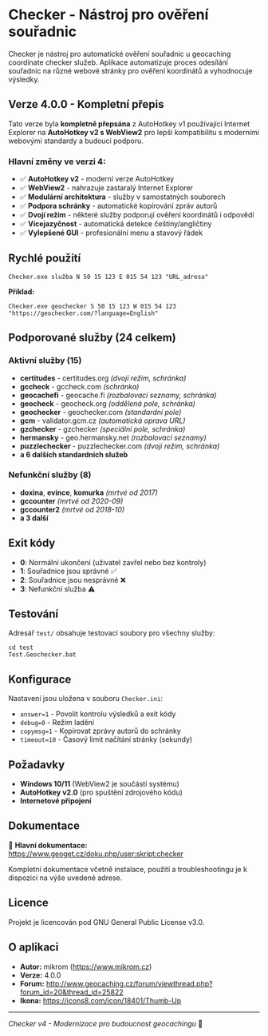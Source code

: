 # Checker - Nástroj pro ověření souřadnic

Checker je nástroj pro automatické ověření souřadnic u geocaching coordinate checker služeb. Aplikace automatizuje proces odesílání souřadnic na různé webové stránky pro ověření koordinátů a vyhodnocuje výsledky.

## Verze 4.0.0 - Kompletní přepis

Tato verze byla **kompletně přepsána** z AutoHotkey v1 používající Internet Explorer na **AutoHotkey v2 s WebView2** pro lepší kompatibilitu s moderními webovými standardy a budoucí podporu.

### Hlavní změny ve verzi 4:
- ✅ **AutoHotkey v2** - moderní verze AutoHotkey
- ✅ **WebView2** - nahrazuje zastaralý Internet Explorer
- ✅ **Modulární architektura** - služby v samostatných souborech
- ✅ **Podpora schránky** - automatické kopírování zpráv autorů
- ✅ **Dvojí režim** - některé služby podporují ověření koordinátů i odpovědí
- ✅ **Vícejazyčnost** - automatická detekce češtiny/angličtiny
- ✅ **Vylepšené GUI** - profesionální menu a stavový řádek

## Rychlé použití

```batch
Checker.exe služba N 50 15 123 E 015 54 123 "URL_adresa"
```

**Příklad:**
```batch
Checker.exe geochecker S 50 15 123 W 015 54 123 "https://geochecker.com/?language=English"
```

## Podporované služby (24 celkem)

### Aktivní služby (15)
- **certitudes** - certitudes.org *(dvojí režim, schránka)*
- **gccheck** - gccheck.com *(schránka)*
- **geocachefi** - geocache.fi *(rozbalovací seznamy, schránka)*
- **geocheck** - geocheck.org *(oddělená pole, schránka)*
- **geochecker** - geochecker.com *(standardní pole)*
- **gcm** - validator.gcm.cz *(automatická oprava URL)*
- **gzchecker** - gzchecker *(speciální pole, schránka)*
- **hermansky** - geo.hermansky.net *(rozbalovací seznamy)*
- **puzzlechecker** - puzzlechecker.com *(dvojí režim, schránka)*
- **a 6 dalších standardních služeb**

### Nefunkční služby (8)
- **doxina**, **evince**, **komurka** *(mrtvé od 2017)*
- **gccounter** *(mrtvé od 2020-09)*
- **gccounter2** *(mrtvé od 2018-10)*
- **a 3 další**

## Exit kódy

- **0**: Normální ukončení (uživatel zavřel nebo bez kontroly)
- **1**: Souřadnice jsou správné ✅
- **2**: Souřadnice jsou nesprávné ❌
- **3**: Nefunkční služba ⚠️

## Testování

Adresář `test/` obsahuje testovací soubory pro všechny služby:
```batch
cd test
Test.Geochecker.bat
```

## Konfigurace

Nastavení jsou uložena v souboru `Checker.ini`:
- `answer=1` - Povolit kontrolu výsledků a exit kódy
- `debug=0` - Režim ladění
- `copymsg=1` - Kopírovat zprávy autorů do schránky
- `timeout=10` - Časový limit načítání stránky (sekundy)

## Požadavky

- **Windows 10/11** (WebView2 je součástí systému)
- **AutoHotkey v2.0** (pro spuštění zdrojového kódu)
- **Internetové připojení**

## Dokumentace

📖 **Hlavní dokumentace:** https://www.geoget.cz/doku.php/user:skript:checker

Kompletní dokumentace včetně instalace, použití a troubleshootingu je k dispozici na výše uvedené adrese.

## Licence

Projekt je licencován pod GNU General Public License v3.0.

## O aplikaci

- **Autor:** mikrom (https://www.mikrom.cz)
- **Verze:** 4.0.0
- **Forum:** http://www.geocaching.cz/forum/viewthread.php?forum_id=20&thread_id=25822
- **Ikona:** https://icons8.com/icon/18401/Thumb-Up

---

*Checker v4 - Modernizace pro budoucnost geocachingu* 🚀